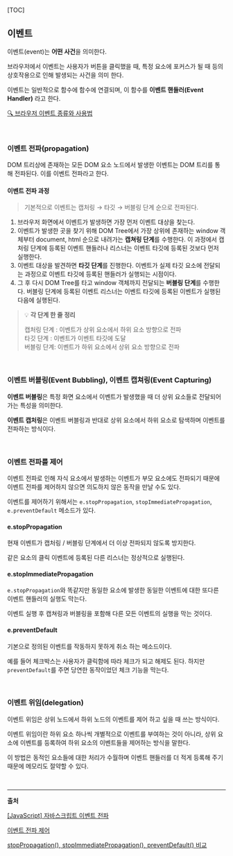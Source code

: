 [TOC]

## 이벤트

이벤트(event)는 **어떤 사건**을 의미한다.

브라우저에서 이벤트는 사용자가 버튼을 클릭했을 때, 특정 요소에 포커스가 될 때 등의 상호작용으로 인해 발생되는 사건을 의미 한다. 

이벤트는 일반적으로 함수에 함수에 연결되며, 이 함수를 **이벤트 핸들러(Event Handler)** 라고 한다.

[🔍 브라우저 이벤트 종류와 사용법](https://inpa.tistory.com/entry/JS-%F0%9F%93%9A-%EC%9D%B4%EB%B2%A4%ED%8A%B8-%F0%9F%92%AF-%EC%B4%9D-%EC%A0%95%EB%A6%AC#%EB%B8%8C%EB%9D%BC%EC%9A%B0%EC%A0%80_%EC%9D%B4%EB%B2%A4%ED%8A%B8_%EB%9E%80?)

<br>

### 이벤트 전파(propagation)

DOM 트리상에 존재하는 모든 DOM 요소 노드에서 발생한 이벤트는 DOM 트리를 통해 전파된다. 이를 이벤트 전파라고 한다.

#### 이벤트 전파 과정

> 기본적으로 이벤트는 캡처링 → 타깃 → 버블링 단계 순으로 전파된다.

1. 브라우저 화면에서 이벤트가 발생하면 가장 먼저 이벤트 대상을 찾는다.
2. 이벤트가 발생한 곳을 찾기 위해 DOM Tree에서 가장 상위에 존재하는 window 객체부터 document, html 순으로 내려가는 **캡쳐링 단계**를 수행한다. 이 과정에서 캡처링 단계에 등록된 이벤트 핸들러나 리스너는 이벤트 타깃에 등록된 것보다 먼저 실행한다.
3. 이벤트 대상을 발견하면 **타깃 단계**를 진행한다. 이벤트가 실제 타깃 요소에 전달되는 과정으로 이벤트 타깃에 등록된 핸들러가 실행되는 시점이다.
4. 그 후 다시 DOM Tree를 타고 window 객체까지 전달되는 **버블링 단계**를 수행한다. 버블링 단계에 등록된 이벤트 리스너는 이벤트 타깃에 등록된 이벤트가 실행된 다음에 실행된다.

> 💡 **각 단계 한 줄 정리**
>
> 캡처링 단계 : 이벤트가 상위 요소에서 하위 요소 방향으로 전파  
> 타깃 단계 : 이벤트가 이벤트 타깃에 도달  
> 버블링 단계: 이벤트가 하위 요소에서 상위 요소 방향으로 전파

<br>

### 이벤트 버블링(Event Bubbling), 이벤트 캡쳐링(Event Capturing)

**이벤트 버블링**은 특정 화면 요소에서 이벤트가 발생했을 때 더 상위 요소들로 전달되어 가는 특성을 의미한다. 

**이벤트 캡처링**은 이벤트 버블링과 반대로 상위 요소에서 하위 요소로 탐색하며 이벤트를 전파하는 방식이다.

<br>

### 이벤트 전파를 제어

이벤트 전파로 인해 자식 요소에서 발생하는 이벤트가 부모 요소에도 전파되기 때문에 이벤트 전파를 제어하지 않으면 의도하지 않은 동작을 만날 수도 있다. 

이벤트를 제어하기 위해서는 `e.stopPropagation`, `stopImmediatePropagation`, `e.preventDefault` 메소드가 있다.

#### e.stopPropagation

현재 이벤트가 캡처링 / 버블링 단계에서 더 이상 전파되지 않도록 방지한다. 

같은 요소의 클릭 이벤트에 등록된 다른 리스너는 정상적으로 실행된다.

#### e.stopImmediatePropagation

`e.stopPropagation`와 똑같지만 동일한 요소에 발생한 동일한 이벤트에 대한 또다른 이벤트 핸들러의 실행도 막는다.

이벤트 실행 후 캡쳐링과 버블링을 포함해 다른 모든 이벤트의 실행을 막는 것이다.

#### e.preventDefault

기본으로 정의된 이벤트를 작동하지 못하게 취소 하는 메소드이다. 

예를 들어 체크박스는 사용자가 클릭함에 따라 체크가 되고 해제도 된다. 하지만 `preventDefault`를 주면 당연한 동작이었던 체크 기능을 막는다.

<br>

### 이벤트 위임(delegation)

이벤트 위임은 상위 노드에서 하위 노드의 이벤트를 제어 하고 싶을 때 쓰는 방식이다.

이벤트 위임이란 하위 요소 하나씩 개별적으로 이벤트를 부여하는 것이 아니라, 상위 요소에 이벤트를 등록하여 하위 요소의 이벤트들을 제어하는 방식을 말한다. 

이 방법은 동적인 요소들에 대한 처리가 수월하며 이벤트 핸들러를 더 적게 등록해 주기 때문에 메모리도 절약할 수 있다.

<br>

---

**출처**

[[JavaScript] 자바스크립트 이벤트 전파](https://tangoo91.tistory.com/33)

[이벤트 전파 제어](https://velog.io/@leehyunho2001/%EC%9D%B4%EB%B2%A4%ED%8A%B8-%EC%A0%84%ED%8C%8C-%EC%A0%9C%EC%96%B4)

[stopPropagation(), stopImmediatePropagation(), preventDefault() 비교](https://velog.io/@line_jeong32/%EC%9D%B4%EB%B2%A4%ED%8A%B8-%EB%A9%94%EC%84%9C%EB%93%9C)
